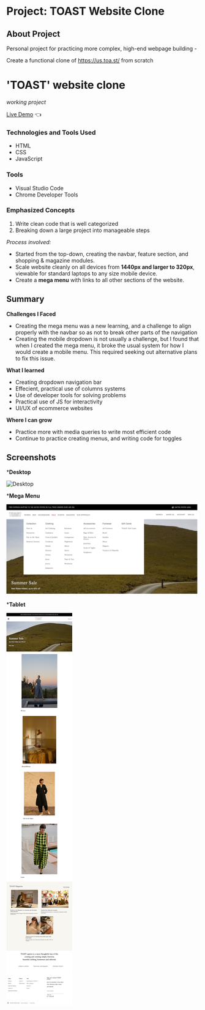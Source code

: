 # Project: TOAST Website Clone

## **About Project**


Personal project for practicing more complex, high-end webpage building -

Create a functional clone of https://us.toa.st/ from scratch


# 'TOAST' website clone
*working project*

[Live Demo](https://lpasqualone.github.io/toast-site-clone/) 👈

### **Technologies and Tools Used**

* HTML
* CSS
* JavaScript

### Tools
* Visual Studio Code
* Chrome Developer Tools

### **Emphasized Concepts**

1. Write clean code that is well categorized
2. Breaking down a large project into manageable steps

*Process involved:*
  - Started from the top-down, creating the navbar, feature section, and shopping & magazine modules.
  - Scale website cleanly on all devices from **1440px and larger to 320px**, viewable for standard laptops to any size mobile device.
  - Create a **mega menu** with links to all other sections of the website.

## **Summary**

**Challenges I Faced**
* Creating the mega menu was a new learning, and a challenge to align properly with the navbar so as not to break other parts of the navigation 
* Creating the mobile dropdown is not usually a challenge, but I found that when I created the mega menu, it broke the usual system for how I would create a mobile menu. This required seeking out alternative plans to fix this issue.

**What I learned**
* Creating dropdown navigation bar
* Effecient, practical use of columns systems
* Use of developer tools for solving problems
* Practical use of JS for interactivity
* UI/UX of ecommerce websites

**Where I can grow**
* Practice more with media queries to write most efficient code
* Continue to practice creating menus, and writing code for toggles

## **Screenshots**

***Desktop**<br>

![Desktop](toastSH-desktop.png)

***Mega Menu**<br>

![Desktop](toastSH-mega-menu.png)

***Tablet**

![Mobile](toastSH-tablet.png)